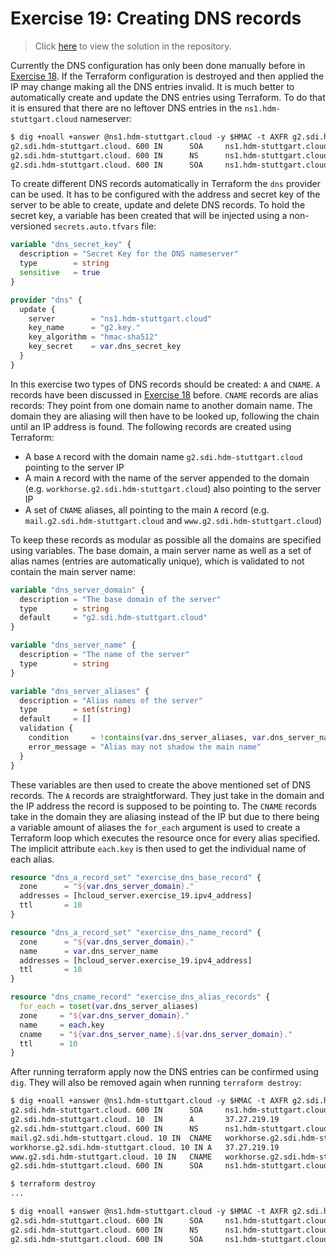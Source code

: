 # Exercise 19: Creating DNS records

> Click [here](https://github.com/DWalz/sdi-25/tree/main/exercise19) to view the solution in the repository.

Currently the DNS configuration has only been done manually before in [Exercise 18](./exercise18.md).
If the Terraform configuration is destroyed and then applied the IP may change making all the DNS entries invalid.
It is much better to automatically create and update the DNS entries using Terraform.
To do that it is ensured that there are no leftover DNS entries in the `ns1.hdm-stuttgart.cloud` nameserver:

```txt
$ dig +noall +answer @ns1.hdm-stuttgart.cloud -y $HMAC -t AXFR g2.sdi.hdm-stuttgart.cloud
g2.sdi.hdm-stuttgart.cloud. 600 IN      SOA     ns1.hdm-stuttgart.cloud. goik\@hdm-stuttgart.de. 20 604800 86400 2419200 604800
g2.sdi.hdm-stuttgart.cloud. 600 IN      NS      ns1.hdm-stuttgart.cloud.
g2.sdi.hdm-stuttgart.cloud. 600 IN      SOA     ns1.hdm-stuttgart.cloud. goik\@hdm-stuttgart.de. 20 604800 86400 2419200 604800
```

To create different DNS records automatically in Terraform the `dns` provider can be used.
It has to be configured with the address and secret key of the server to be able to create, update and delete DNS records.
To hold the secret key, a variable has been created that will be injected using a non-versioned `secrets.auto.tfvars` file:

```tf
variable "dns_secret_key" {
  description = "Secret Key for the DNS nameserver"
  type        = string
  sensitive   = true
}

provider "dns" {
  update {
    server        = "ns1.hdm-stuttgart.cloud"
    key_name      = "g2.key."
    key_algorithm = "hmac-sha512"
    key_secret    = var.dns_secret_key
  }
}
```

In this exercise two types of DNS records should be created: `A` and `CNAME`.
`A` records have been discussed in [Exercise 18](./exercise18.md) before.
`CNAME` records are alias records: They point from one domain name to another domain name.
The domain they are aliasing will then have to be looked up, following the chain until an IP address is found.
The following records are created using Terraform:

- A base `A` record with the domain name `g2.sdi.hdm-stuttgart.cloud` pointing to the server IP
- A main `A` record with the name of the server appended to the domain (e.g. `workhorse.g2.sdi.hdm-stuttgart.cloud`) also pointing to the server IP
- A set of `CNAME` aliases, all pointing to the main `A` record (e.g. `mail.g2.sdi.hdm-stuttgart.cloud` and  `www.g2.sdi.hdm-stuttgart.cloud`)

To keep these records as modular as possible all the domains are specified using variables.
The base domain, a main server name as well as a set of alias names (entries are automatically unique), which is validated to not contain the main server name:

```tf
variable "dns_server_domain" {
  description = "The base domain of the server"
  type        = string
  default     = "g2.sdi.hdm-stuttgart.cloud"
}

variable "dns_server_name" {
  description = "The name of the server"
  type        = string
}

variable "dns_server_aliases" {
  description = "Alias names of the server"
  type        = set(string)
  default     = []
  validation {
    condition     = !contains(var.dns_server_aliases, var.dns_server_name)
    error_message = "Alias may not shadow the main name"
  }
}
```

These variables are then used to create the above mentioned set of DNS records.
The `A` records are straightforward.
They just take in the domain and the IP address the record is supposed to be pointing to.
The `CNAME` records take in the domain they are aliasing instead of the IP but due to there being a variable amount of aliases the `for_each` argument is used to create a Terraform loop which executes the resource once for every alias specified.
The implicit attribute `each.key` is then used to get the individual name of each alias.

```tf
resource "dns_a_record_set" "exercise_dns_base_record" {
  zone      = "${var.dns_server_domain}."
  addresses = [hcloud_server.exercise_19.ipv4_address]
  ttl       = 10
}

resource "dns_a_record_set" "exercise_dns_name_record" {
  zone      = "${var.dns_server_domain}."
  name      = var.dns_server_name
  addresses = [hcloud_server.exercise_19.ipv4_address]
  ttl       = 10
}

resource "dns_cname_record" "exercise_dns_alias_records" {
  for_each = toset(var.dns_server_aliases)
  zone     = "${var.dns_server_domain}."
  name     = each.key
  cname    = "${var.dns_server_name}.${var.dns_server_domain}."
  ttl      = 10
}
```

After running terraform apply now the DNS entries can be confirmed using `dig`.
They will also be removed again when running `terraform destroy`:

```txt
$ dig +noall +answer @ns1.hdm-stuttgart.cloud -y $HMAC -t AXFR g2.sdi.hdm-stuttgart.cloud
g2.sdi.hdm-stuttgart.cloud. 600 IN      SOA     ns1.hdm-stuttgart.cloud. goik\@hdm-stuttgart.de. 16 604800 86400 2419200 604800
g2.sdi.hdm-stuttgart.cloud. 10  IN      A       37.27.219.19
g2.sdi.hdm-stuttgart.cloud. 600 IN      NS      ns1.hdm-stuttgart.cloud.
mail.g2.sdi.hdm-stuttgart.cloud. 10 IN  CNAME   workhorse.g2.sdi.hdm-stuttgart.cloud.
workhorse.g2.sdi.hdm-stuttgart.cloud. 10 IN A   37.27.219.19
www.g2.sdi.hdm-stuttgart.cloud. 10 IN   CNAME   workhorse.g2.sdi.hdm-stuttgart.cloud.
g2.sdi.hdm-stuttgart.cloud. 600 IN      SOA     ns1.hdm-stuttgart.cloud. goik\@hdm-stuttgart.de. 16 604800 86400 2419200 604800

$ terraform destroy
...

$ dig +noall +answer @ns1.hdm-stuttgart.cloud -y $HMAC -t AXFR g2.sdi.hdm-stuttgart.cloud
g2.sdi.hdm-stuttgart.cloud. 600 IN      SOA     ns1.hdm-stuttgart.cloud. goik\@hdm-stuttgart.de. 20 604800 86400 2419200 604800
g2.sdi.hdm-stuttgart.cloud. 600 IN      NS      ns1.hdm-stuttgart.cloud.
g2.sdi.hdm-stuttgart.cloud. 600 IN      SOA     ns1.hdm-stuttgart.cloud. goik\@hdm-stuttgart.de. 20 604800 86400 2419200 604800
```
